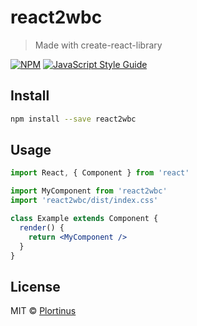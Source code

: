 # react2wbc

> Made with create-react-library

[![NPM](https://img.shields.io/npm/v/react2wbc.svg)](https://www.npmjs.com/package/react2wbc) [![JavaScript Style Guide](https://img.shields.io/badge/code_style-standard-brightgreen.svg)](https://standardjs.com)

## Install

```bash
npm install --save react2wbc
```

## Usage

```jsx
import React, { Component } from 'react'

import MyComponent from 'react2wbc'
import 'react2wbc/dist/index.css'

class Example extends Component {
  render() {
    return <MyComponent />
  }
}
```

## License

MIT © [Plortinus](https://github.com/Plortinus)
